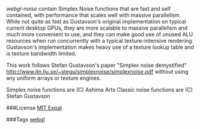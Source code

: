 *webgl-noise* contain Simplex Noise functions that are fast and 
self contained, with performance that scales well with massive
parallelism.
While not quite as fast as Gustavson's original implementation
on typical current desktop GPUs, they are more scalable to
massive parallelism and much more convenient to use, and
they can make good use of unused ALU resources when run
concurrently with a typical texture-intensive rendering.
Gustavson's implementation makes heavy use of a texture
lookup table and is texture bandwidth limited.
 
This work follows Stefan Gustavson's paper "Simplex noise demystified"
http://www.itn.liu.se/~stegu/simplexnoise/simplexnoise.pdf
without using any uniform arrays or texture engines.

Simplex noise functions are (C) Ashima Arts
Classic noise functions are (C) Stefan Gustavson

###License
[MIT Expat](http://ashimagroup.net/os/license/mit-expat)

###Tags
[webgl](http://ashimagroup.net/os/tag/webgl)

